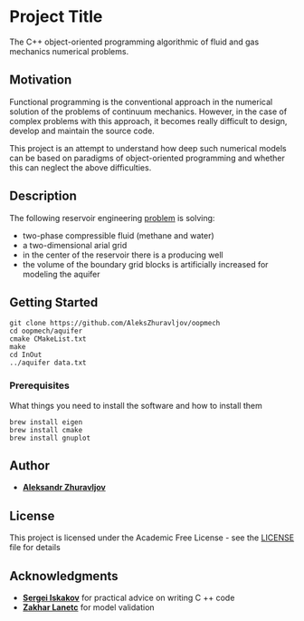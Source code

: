 # Project Title
The C++ object-oriented programming algorithmic of fluid and gas mechanics numerical problems.

## Motivation
Functional programming is the conventional approach in the numerical solution of the problems of continuum mechanics.
However, in the case of complex problems with this approach, it becomes really difficult to design, develop and maintain the source code.

This project is an attempt to understand how deep such numerical models can be based on paradigms of object-oriented programming
and whether this can neglect the above difficulties.

## Description
The following reservoir engineering [problem](https://github.com/AleksZhuravljov/oopmech/blob/master/aquifer/scheme.png) is solving:

- two-phase compressible fluid (methane and water)
- a two-dimensional arial grid
- in the center of the reservoir there is a producing well
- the volume of the boundary grid blocks is artificially increased for modeling the aquifer

## Getting Started

```
git clone https://github.com/AleksZhuravljov/oopmech
cd oopmech/aquifer
cmake CMakeList.txt
make
cd InOut
../aquifer data.txt
```

### Prerequisites

What things you need to install the software and how to install them

```
brew install eigen
brew install cmake
brew install gnuplot
```

## Author

* [**Aleksandr Zhuravljov**](https://github.com/AleksZhuravljov/)


## License

This project is licensed under the Academic Free License - see the [LICENSE](LICENSE) file for details

## Acknowledgments

* [**Sergei Iskakov**](https://github.com/iskakoff) for practical advice on writing C ++ code 
* [**Zakhar Lanetc**](https://github.com/lanetszb) for model validation


